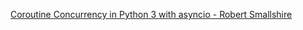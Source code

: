 
[Coroutine Concurrency in Python 3 with asyncio - Robert Smallshire](https://www.youtube.com/watch?v=c5wodlqGK-M)

